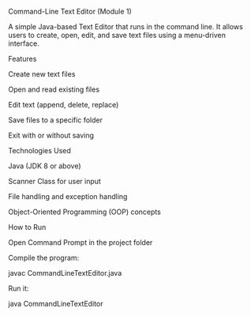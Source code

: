 Command-Line Text Editor (Module 1)

A simple Java-based Text Editor that runs in the command line.
It allows users to create, open, edit, and save text files using a menu-driven interface.

Features

Create new text files

Open and read existing files

Edit text (append, delete, replace)

Save files to a specific folder

Exit with or without saving

Technologies Used

Java (JDK 8 or above)

Scanner Class for user input

File handling and exception handling

Object-Oriented Programming (OOP) concepts

How to Run

Open Command Prompt in the project folder

Compile the program:

javac CommandLineTextEditor.java


Run it:

java CommandLineTextEditor
